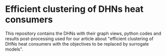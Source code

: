 # Efficient clustering of DHNs heat consumers

This repository contains the DHNs with their graph views, python codes and results post-processing used for our article about "efficient clustering of DHNs heat consumers with the objectives to be replaced by surrogate models".
